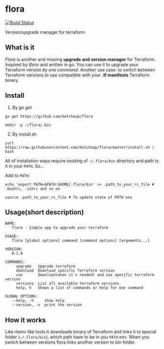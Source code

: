 # flora
[![Build Status](https://travis-ci.org/ketchoop/flora.svg?branch=master)](https://travis-ci.org/ketchoop/flora)

Version/upgrade manager for terraform

## What is it

*Flora* is another and missing **upgrade and version manager** for Terraform. Inspired by *tfenv* and written in go.
You can use it to upgrade your Terraform version *by one command*. Another use case: to switch between Terraform versions to use 
compatible with your **.tf manifests** Terraform binary.

## Install


1. By *go get*
```
go get https://github.com/ketchoop/flora

mkdir -p ~/flora/.bin
```

2. By install.sh
```
curl https://raw.githubusercontent.com/ketchoop/flora/master/install.sh | bash
```

All of installation ways require existing of `~/.flora/bin` directory and path to it  in your `PATH`. So...


Add to `PATH`:

```
echo 'export PATH=$PATH:$HOME/.flora/bin' >> .path_to_your_rc_file # .bashrc, .zshrc and so on

source .path_to_your_rc_file # To update state of PATH env
```

## Usage(short description)

```
NAME:
   flora - Simple app to upgrade your terraform

USAGE:
   flora [global options] command [command options] [arguments...]

VERSION:
   0.1.0

COMMANDS:
     upgrade   Upgrade terraform
     download  Download specific Terraform version
     use       Download(when it's needed) and use specific terraform version
     versions  List all available terraform versions
     help, h   Shows a list of commands or help for one command

GLOBAL OPTIONS:
   --help, -h     show help
   --version, -v  print the version
```

## How it works

Like rbenv like tools it downloads binary of Terraform and links it to special folder (`~/.flora/bin`), which path have to be in you `PATH` env.
When you switch between versions flora links another version to bin folder.
